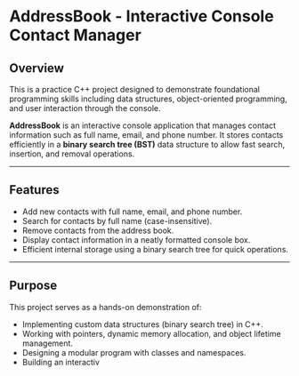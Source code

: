 # AddressBook - Interactive Console Contact Manager

## Overview

This is a practice C++ project designed to demonstrate foundational programming skills including data structures, object-oriented programming, and user interaction through the console.

**AddressBook** is an interactive console application that manages contact information such as full name, email, and phone number. It stores contacts efficiently in a **binary search tree (BST)** data structure to allow fast search, insertion, and removal operations.

---

## Features

- Add new contacts with full name, email, and phone number.
- Search for contacts by full name (case-insensitive).
- Remove contacts from the address book.
- Display contact information in a neatly formatted console box.
- Efficient internal storage using a binary search tree for quick operations.

---

## Purpose

This project serves as a hands-on demonstration of:

- Implementing custom data structures (binary search tree) in C++.
- Working with pointers, dynamic memory allocation, and object lifetime management.
- Designing a modular program with classes and namespaces.
- Building an interactiv
